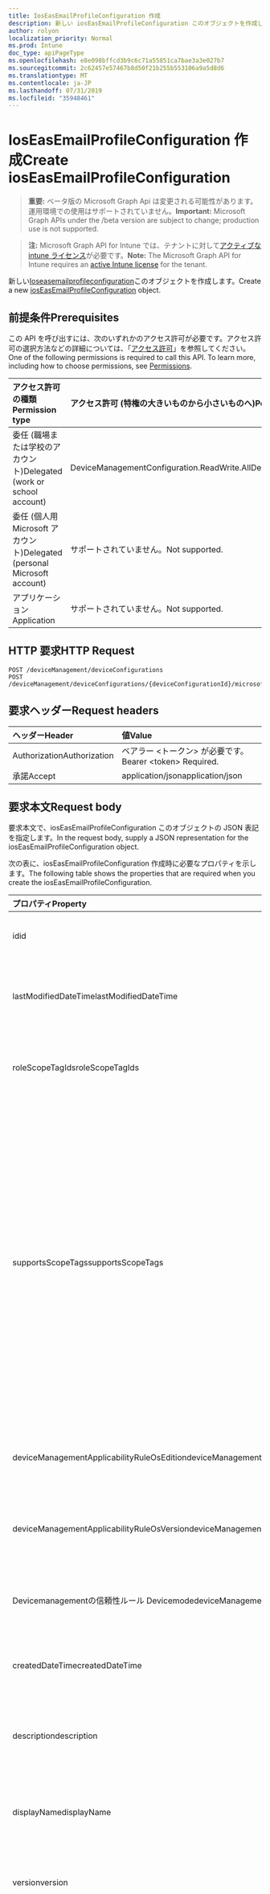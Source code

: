 ```yaml
---
title: IosEasEmailProfileConfiguration 作成
description: 新しい iosEasEmailProfileConfiguration このオブジェクトを作成します。
author: rolyon
localization_priority: Normal
ms.prod: Intune
doc_type: apiPageType
ms.openlocfilehash: e8e098bffcd3b9c6c71a55851ca7bae3a3e027b7
ms.sourcegitcommit: 2c62457e57467b8d50f21b255b553106a9a5d8d6
ms.translationtype: MT
ms.contentlocale: ja-JP
ms.lasthandoff: 07/31/2019
ms.locfileid: "35948461"
---
```

# <a name="create-ioseasemailprofileconfiguration"></a><span data-ttu-id="01d7e-103">IosEasEmailProfileConfiguration 作成</span><span class="sxs-lookup"><span data-stu-id="01d7e-103">Create iosEasEmailProfileConfiguration</span></span>

> <span data-ttu-id="01d7e-104">**重要:** ベータ版の Microsoft Graph Api は変更される可能性があります。運用環境での使用はサポートされていません。</span><span class="sxs-lookup"><span data-stu-id="01d7e-104">**Important:** Microsoft Graph APIs under the /beta version are subject to change; production use is not supported.</span></span>

> <span data-ttu-id="01d7e-105">**注:** Microsoft Graph API for Intune では、テナントに対して[アクティブな intune ライセンス](https://go.microsoft.com/fwlink/?linkid=839381)が必要です。</span><span class="sxs-lookup"><span data-stu-id="01d7e-105">**Note:** The Microsoft Graph API for Intune requires an [active Intune license](https://go.microsoft.com/fwlink/?linkid=839381) for the tenant.</span></span>

<span data-ttu-id="01d7e-106">新しい[Ioseasemailprofileconfiguration](../resources/intune-deviceconfig-ioseasemailprofileconfiguration.md)このオブジェクトを作成します。</span><span class="sxs-lookup"><span data-stu-id="01d7e-106">Create a new [iosEasEmailProfileConfiguration](../resources/intune-deviceconfig-ioseasemailprofileconfiguration.md) object.</span></span>

## <a name="prerequisites"></a><span data-ttu-id="01d7e-107">前提条件</span><span class="sxs-lookup"><span data-stu-id="01d7e-107">Prerequisites</span></span>
<span data-ttu-id="01d7e-p101">この API を呼び出すには、次のいずれかのアクセス許可が必要です。アクセス許可の選択方法などの詳細については、「[アクセス許可](/graph/permissions-reference)」を参照してください。</span><span class="sxs-lookup"><span data-stu-id="01d7e-p101">One of the following permissions is required to call this API. To learn more, including how to choose permissions, see [Permissions](/graph/permissions-reference).</span></span>

|<span data-ttu-id="01d7e-110">アクセス許可の種類</span><span class="sxs-lookup"><span data-stu-id="01d7e-110">Permission type</span></span>|<span data-ttu-id="01d7e-111">アクセス許可 (特権の大きいものから小さいものへ)</span><span class="sxs-lookup"><span data-stu-id="01d7e-111">Permissions (from most to least privileged)</span></span>|
|:---|:---|
|<span data-ttu-id="01d7e-112">委任 (職場または学校のアカウント)</span><span class="sxs-lookup"><span data-stu-id="01d7e-112">Delegated (work or school account)</span></span>|<span data-ttu-id="01d7e-113">DeviceManagementConfiguration.ReadWrite.All</span><span class="sxs-lookup"><span data-stu-id="01d7e-113">DeviceManagementConfiguration.ReadWrite.All</span></span>|
|<span data-ttu-id="01d7e-114">委任 (個人用 Microsoft アカウント)</span><span class="sxs-lookup"><span data-stu-id="01d7e-114">Delegated (personal Microsoft account)</span></span>|<span data-ttu-id="01d7e-115">サポートされていません。</span><span class="sxs-lookup"><span data-stu-id="01d7e-115">Not supported.</span></span>|
|<span data-ttu-id="01d7e-116">アプリケーション</span><span class="sxs-lookup"><span data-stu-id="01d7e-116">Application</span></span>|<span data-ttu-id="01d7e-117">サポートされていません。</span><span class="sxs-lookup"><span data-stu-id="01d7e-117">Not supported.</span></span>|

## <a name="http-request"></a><span data-ttu-id="01d7e-118">HTTP 要求</span><span class="sxs-lookup"><span data-stu-id="01d7e-118">HTTP Request</span></span>
<!-- {
  "blockType": "ignored"
}
-->
``` http
POST /deviceManagement/deviceConfigurations
POST /deviceManagement/deviceConfigurations/{deviceConfigurationId}/microsoft.graph.windowsDomainJoinConfiguration/networkAccessConfigurations
```

## <a name="request-headers"></a><span data-ttu-id="01d7e-119">要求ヘッダー</span><span class="sxs-lookup"><span data-stu-id="01d7e-119">Request headers</span></span>
|<span data-ttu-id="01d7e-120">ヘッダー</span><span class="sxs-lookup"><span data-stu-id="01d7e-120">Header</span></span>|<span data-ttu-id="01d7e-121">値</span><span class="sxs-lookup"><span data-stu-id="01d7e-121">Value</span></span>|
|:---|:---|
|<span data-ttu-id="01d7e-122">Authorization</span><span class="sxs-lookup"><span data-stu-id="01d7e-122">Authorization</span></span>|<span data-ttu-id="01d7e-123">ベアラー &lt;トークン&gt; が必要です。</span><span class="sxs-lookup"><span data-stu-id="01d7e-123">Bearer &lt;token&gt; Required.</span></span>|
|<span data-ttu-id="01d7e-124">承諾</span><span class="sxs-lookup"><span data-stu-id="01d7e-124">Accept</span></span>|<span data-ttu-id="01d7e-125">application/json</span><span class="sxs-lookup"><span data-stu-id="01d7e-125">application/json</span></span>|

## <a name="request-body"></a><span data-ttu-id="01d7e-126">要求本文</span><span class="sxs-lookup"><span data-stu-id="01d7e-126">Request body</span></span>
<span data-ttu-id="01d7e-127">要求本文で、iosEasEmailProfileConfiguration このオブジェクトの JSON 表記を指定します。</span><span class="sxs-lookup"><span data-stu-id="01d7e-127">In the request body, supply a JSON representation for the iosEasEmailProfileConfiguration object.</span></span>

<span data-ttu-id="01d7e-128">次の表に、iosEasEmailProfileConfiguration 作成時に必要なプロパティを示します。</span><span class="sxs-lookup"><span data-stu-id="01d7e-128">The following table shows the properties that are required when you create the iosEasEmailProfileConfiguration.</span></span>

|<span data-ttu-id="01d7e-129">プロパティ</span><span class="sxs-lookup"><span data-stu-id="01d7e-129">Property</span></span>|<span data-ttu-id="01d7e-130">型</span><span class="sxs-lookup"><span data-stu-id="01d7e-130">Type</span></span>|<span data-ttu-id="01d7e-131">説明</span><span class="sxs-lookup"><span data-stu-id="01d7e-131">Description</span></span>|
|:---|:---|:---|
|<span data-ttu-id="01d7e-132">id</span><span class="sxs-lookup"><span data-stu-id="01d7e-132">id</span></span>|<span data-ttu-id="01d7e-133">文字列</span><span class="sxs-lookup"><span data-stu-id="01d7e-133">String</span></span>|<span data-ttu-id="01d7e-134">エンティティのキー。</span><span class="sxs-lookup"><span data-stu-id="01d7e-134">Key of the entity.</span></span> <span data-ttu-id="01d7e-135">[deviceConfiguration](../resources/intune-deviceconfig-deviceconfiguration.md) から継承します</span><span class="sxs-lookup"><span data-stu-id="01d7e-135">Inherited from [deviceConfiguration](../resources/intune-deviceconfig-deviceconfiguration.md)</span></span>|
|<span data-ttu-id="01d7e-136">lastModifiedDateTime</span><span class="sxs-lookup"><span data-stu-id="01d7e-136">lastModifiedDateTime</span></span>|<span data-ttu-id="01d7e-137">DateTimeOffset</span><span class="sxs-lookup"><span data-stu-id="01d7e-137">DateTimeOffset</span></span>|<span data-ttu-id="01d7e-138">オブジェクトの最終更新の DateTime。</span><span class="sxs-lookup"><span data-stu-id="01d7e-138">DateTime the object was last modified.</span></span> <span data-ttu-id="01d7e-139">[deviceConfiguration](../resources/intune-deviceconfig-deviceconfiguration.md) から継承します</span><span class="sxs-lookup"><span data-stu-id="01d7e-139">Inherited from [deviceConfiguration](../resources/intune-deviceconfig-deviceconfiguration.md)</span></span>|
|<span data-ttu-id="01d7e-140">roleScopeTagIds</span><span class="sxs-lookup"><span data-stu-id="01d7e-140">roleScopeTagIds</span></span>|<span data-ttu-id="01d7e-141">文字列コレクション</span><span class="sxs-lookup"><span data-stu-id="01d7e-141">String collection</span></span>|<span data-ttu-id="01d7e-142">このエンティティインスタンスの範囲タグのリスト。</span><span class="sxs-lookup"><span data-stu-id="01d7e-142">List of Scope Tags for this Entity instance.</span></span> <span data-ttu-id="01d7e-143">[deviceConfiguration](../resources/intune-deviceconfig-deviceconfiguration.md) から継承します</span><span class="sxs-lookup"><span data-stu-id="01d7e-143">Inherited from [deviceConfiguration](../resources/intune-deviceconfig-deviceconfiguration.md)</span></span>|
|<span data-ttu-id="01d7e-144">supportsScopeTags</span><span class="sxs-lookup"><span data-stu-id="01d7e-144">supportsScopeTags</span></span>|<span data-ttu-id="01d7e-145">Boolean</span><span class="sxs-lookup"><span data-stu-id="01d7e-145">Boolean</span></span>|<span data-ttu-id="01d7e-146">基になるデバイス構成がスコープタグの割り当てをサポートしているかどうかを示します。</span><span class="sxs-lookup"><span data-stu-id="01d7e-146">Indicates whether or not the underlying Device Configuration supports the assignment of scope tags.</span></span> <span data-ttu-id="01d7e-147">この値が false である場合、ScopeTags プロパティへの割り当ては許可されません。エンティティは、スコープを持つユーザーには表示されません。</span><span class="sxs-lookup"><span data-stu-id="01d7e-147">Assigning to the ScopeTags property is not allowed when this value is false and entities will not be visible to scoped users.</span></span> <span data-ttu-id="01d7e-148">これは Silverlight で作成された従来のポリシーに対して実行され、Azure ポータルでポリシーを削除して再作成することによって解決できます。</span><span class="sxs-lookup"><span data-stu-id="01d7e-148">This occurs for Legacy policies created in Silverlight and can be resolved by deleting and recreating the policy in the Azure Portal.</span></span> <span data-ttu-id="01d7e-149">このプロパティに値を設定するには、 SetExtrusionDirection メソッドを適用します。</span><span class="sxs-lookup"><span data-stu-id="01d7e-149">This property is read-only.</span></span> <span data-ttu-id="01d7e-150">[deviceConfiguration](../resources/intune-deviceconfig-deviceconfiguration.md) から継承します</span><span class="sxs-lookup"><span data-stu-id="01d7e-150">Inherited from [deviceConfiguration](../resources/intune-deviceconfig-deviceconfiguration.md)</span></span>|
|<span data-ttu-id="01d7e-151">deviceManagementApplicabilityRuleOsEdition</span><span class="sxs-lookup"><span data-stu-id="01d7e-151">deviceManagementApplicabilityRuleOsEdition</span></span>|[<span data-ttu-id="01d7e-152">deviceManagementApplicabilityRuleOsEdition</span><span class="sxs-lookup"><span data-stu-id="01d7e-152">deviceManagementApplicabilityRuleOsEdition</span></span>](../resources/intune-deviceconfig-devicemanagementapplicabilityruleosedition.md)|<span data-ttu-id="01d7e-153">このポリシーの OS エディションの適用。</span><span class="sxs-lookup"><span data-stu-id="01d7e-153">The OS edition applicability for this Policy.</span></span> <span data-ttu-id="01d7e-154">[deviceConfiguration](../resources/intune-deviceconfig-deviceconfiguration.md) から継承します</span><span class="sxs-lookup"><span data-stu-id="01d7e-154">Inherited from [deviceConfiguration](../resources/intune-deviceconfig-deviceconfiguration.md)</span></span>|
|<span data-ttu-id="01d7e-155">deviceManagementApplicabilityRuleOsVersion</span><span class="sxs-lookup"><span data-stu-id="01d7e-155">deviceManagementApplicabilityRuleOsVersion</span></span>|[<span data-ttu-id="01d7e-156">deviceManagementApplicabilityRuleOsVersion</span><span class="sxs-lookup"><span data-stu-id="01d7e-156">deviceManagementApplicabilityRuleOsVersion</span></span>](../resources/intune-deviceconfig-devicemanagementapplicabilityruleosversion.md)|<span data-ttu-id="01d7e-157">このポリシーの OS バージョン適用ルール。</span><span class="sxs-lookup"><span data-stu-id="01d7e-157">The OS version applicability rule for this Policy.</span></span> <span data-ttu-id="01d7e-158">[deviceConfiguration](../resources/intune-deviceconfig-deviceconfiguration.md) から継承します</span><span class="sxs-lookup"><span data-stu-id="01d7e-158">Inherited from [deviceConfiguration](../resources/intune-deviceconfig-deviceconfiguration.md)</span></span>|
|<span data-ttu-id="01d7e-159">Devicemanagementの信頼性ルール Devicemode</span><span class="sxs-lookup"><span data-stu-id="01d7e-159">deviceManagementApplicabilityRuleDeviceMode</span></span>|[<span data-ttu-id="01d7e-160">Devicemanagementの信頼性ルール Devicemode</span><span class="sxs-lookup"><span data-stu-id="01d7e-160">deviceManagementApplicabilityRuleDeviceMode</span></span>](../resources/intune-deviceconfig-devicemanagementapplicabilityruledevicemode.md)|<span data-ttu-id="01d7e-161">このポリシーのデバイスモード適用ルール。</span><span class="sxs-lookup"><span data-stu-id="01d7e-161">The device mode applicability rule for this Policy.</span></span> <span data-ttu-id="01d7e-162">[deviceConfiguration](../resources/intune-deviceconfig-deviceconfiguration.md) から継承します</span><span class="sxs-lookup"><span data-stu-id="01d7e-162">Inherited from [deviceConfiguration](../resources/intune-deviceconfig-deviceconfiguration.md)</span></span>|
|<span data-ttu-id="01d7e-163">createdDateTime</span><span class="sxs-lookup"><span data-stu-id="01d7e-163">createdDateTime</span></span>|<span data-ttu-id="01d7e-164">DateTimeOffset</span><span class="sxs-lookup"><span data-stu-id="01d7e-164">DateTimeOffset</span></span>|<span data-ttu-id="01d7e-165">オブジェクトが作成された DateTime。</span><span class="sxs-lookup"><span data-stu-id="01d7e-165">DateTime the object was created.</span></span> <span data-ttu-id="01d7e-166">[deviceConfiguration](../resources/intune-deviceconfig-deviceconfiguration.md) から継承します</span><span class="sxs-lookup"><span data-stu-id="01d7e-166">Inherited from [deviceConfiguration](../resources/intune-deviceconfig-deviceconfiguration.md)</span></span>|
|<span data-ttu-id="01d7e-167">description</span><span class="sxs-lookup"><span data-stu-id="01d7e-167">description</span></span>|<span data-ttu-id="01d7e-168">String</span><span class="sxs-lookup"><span data-stu-id="01d7e-168">String</span></span>|<span data-ttu-id="01d7e-169">管理者が指定した、デバイス構成についての説明。</span><span class="sxs-lookup"><span data-stu-id="01d7e-169">Admin provided description of the Device Configuration.</span></span> <span data-ttu-id="01d7e-170">[deviceConfiguration](../resources/intune-deviceconfig-deviceconfiguration.md) から継承します</span><span class="sxs-lookup"><span data-stu-id="01d7e-170">Inherited from [deviceConfiguration](../resources/intune-deviceconfig-deviceconfiguration.md)</span></span>|
|<span data-ttu-id="01d7e-171">displayName</span><span class="sxs-lookup"><span data-stu-id="01d7e-171">displayName</span></span>|<span data-ttu-id="01d7e-172">String</span><span class="sxs-lookup"><span data-stu-id="01d7e-172">String</span></span>|<span data-ttu-id="01d7e-173">管理者が指定した、デバイス構成の名前。</span><span class="sxs-lookup"><span data-stu-id="01d7e-173">Admin provided name of the device configuration.</span></span> <span data-ttu-id="01d7e-174">[deviceConfiguration](../resources/intune-deviceconfig-deviceconfiguration.md) から継承します</span><span class="sxs-lookup"><span data-stu-id="01d7e-174">Inherited from [deviceConfiguration](../resources/intune-deviceconfig-deviceconfiguration.md)</span></span>|
|<span data-ttu-id="01d7e-175">version</span><span class="sxs-lookup"><span data-stu-id="01d7e-175">version</span></span>|<span data-ttu-id="01d7e-176">Int32</span><span class="sxs-lookup"><span data-stu-id="01d7e-176">Int32</span></span>|<span data-ttu-id="01d7e-177">デバイス構成のバージョン。</span><span class="sxs-lookup"><span data-stu-id="01d7e-177">Version of the device configuration.</span></span> <span data-ttu-id="01d7e-178">[deviceConfiguration](../resources/intune-deviceconfig-deviceconfiguration.md) から継承します</span><span class="sxs-lookup"><span data-stu-id="01d7e-178">Inherited from [deviceConfiguration](../resources/intune-deviceconfig-deviceconfiguration.md)</span></span>|
|<span data-ttu-id="01d7e-179">usernameSource</span><span class="sxs-lookup"><span data-stu-id="01d7e-179">usernameSource</span></span>|[<span data-ttu-id="01d7e-180">userEmailSource</span><span class="sxs-lookup"><span data-stu-id="01d7e-180">userEmailSource</span></span>](../resources/intune-deviceconfig-useremailsource.md)|<span data-ttu-id="01d7e-181">ユーザー名属性。 AAD から選択され、デバイスにインストールする前にこのプロファイルに挿入されます。</span><span class="sxs-lookup"><span data-stu-id="01d7e-181">Username attribute that is picked from AAD and injected into this profile before installing on the device.</span></span> <span data-ttu-id="01d7e-182">[EasEmailProfileConfigurationBase](../resources/intune-deviceconfig-easemailprofileconfigurationbase.md)から継承されます。</span><span class="sxs-lookup"><span data-stu-id="01d7e-182">Inherited from [easEmailProfileConfigurationBase](../resources/intune-deviceconfig-easemailprofileconfigurationbase.md).</span></span> <span data-ttu-id="01d7e-183">可能な値は、`userPrincipalName`、`primarySmtpAddress` です。</span><span class="sxs-lookup"><span data-stu-id="01d7e-183">Possible values are: `userPrincipalName`, `primarySmtpAddress`.</span></span>|
|<span data-ttu-id="01d7e-184">usernameAADSource</span><span class="sxs-lookup"><span data-stu-id="01d7e-184">usernameAADSource</span></span>|[<span data-ttu-id="01d7e-185">usernameSource</span><span class="sxs-lookup"><span data-stu-id="01d7e-185">usernameSource</span></span>](../resources/intune-deviceconfig-usernamesource.md)|<span data-ttu-id="01d7e-186">メールプロファイルのユーザー名を取得するために使用される AAD フィールドの名前。</span><span class="sxs-lookup"><span data-stu-id="01d7e-186">Name of the AAD field, that will be used to retrieve UserName for email profile.</span></span> <span data-ttu-id="01d7e-187">[EasEmailProfileConfigurationBase](../resources/intune-deviceconfig-easemailprofileconfigurationbase.md)から継承されます。</span><span class="sxs-lookup"><span data-stu-id="01d7e-187">Inherited from [easEmailProfileConfigurationBase](../resources/intune-deviceconfig-easemailprofileconfigurationbase.md).</span></span> <span data-ttu-id="01d7e-188">可能な値は、`userPrincipalName`、`primarySmtpAddress`、`samAccountName` です。</span><span class="sxs-lookup"><span data-stu-id="01d7e-188">Possible values are: `userPrincipalName`, `primarySmtpAddress`, `samAccountName`.</span></span>|
|<span data-ttu-id="01d7e-189">userDomainNameSource</span><span class="sxs-lookup"><span data-stu-id="01d7e-189">userDomainNameSource</span></span>|[<span data-ttu-id="01d7e-190">domainNameSource</span><span class="sxs-lookup"><span data-stu-id="01d7e-190">domainNameSource</span></span>](../resources/intune-deviceconfig-domainnamesource.md)|<span data-ttu-id="01d7e-191">UserDomainname 属性。 AAD から選択され、デバイスにインストールする前にこのプロファイルに挿入されます。</span><span class="sxs-lookup"><span data-stu-id="01d7e-191">UserDomainname attribute that is picked from AAD and injected into this profile before installing on the device.</span></span> <span data-ttu-id="01d7e-192">[EasEmailProfileConfigurationBase](../resources/intune-deviceconfig-easemailprofileconfigurationbase.md)から継承されます。</span><span class="sxs-lookup"><span data-stu-id="01d7e-192">Inherited from [easEmailProfileConfigurationBase](../resources/intune-deviceconfig-easemailprofileconfigurationbase.md).</span></span> <span data-ttu-id="01d7e-193">可能な値は、`fullDomainName`、`netBiosDomainName` です。</span><span class="sxs-lookup"><span data-stu-id="01d7e-193">Possible values are: `fullDomainName`, `netBiosDomainName`.</span></span>|
|<span data-ttu-id="01d7e-194">customDomainName</span><span class="sxs-lookup"><span data-stu-id="01d7e-194">customDomainName</span></span>|<span data-ttu-id="01d7e-195">String</span><span class="sxs-lookup"><span data-stu-id="01d7e-195">String</span></span>|<span data-ttu-id="01d7e-196">デバイスにインストールする前に電子メールプロファイルを生成するときに使用するカスタムドメイン名の値。</span><span class="sxs-lookup"><span data-stu-id="01d7e-196">Custom domain name value used while generating an email profile before installing on the device.</span></span> <span data-ttu-id="01d7e-197">[EasEmailProfileConfigurationBase](../resources/intune-deviceconfig-easemailprofileconfigurationbase.md)から継承します。</span><span class="sxs-lookup"><span data-stu-id="01d7e-197">Inherited from [easEmailProfileConfigurationBase](../resources/intune-deviceconfig-easemailprofileconfigurationbase.md)</span></span>|
|<span data-ttu-id="01d7e-198">accountName</span><span class="sxs-lookup"><span data-stu-id="01d7e-198">accountName</span></span>|<span data-ttu-id="01d7e-199">String</span><span class="sxs-lookup"><span data-stu-id="01d7e-199">String</span></span>|<span data-ttu-id="01d7e-200">アカウント名。</span><span class="sxs-lookup"><span data-stu-id="01d7e-200">Account name.</span></span>|
|<span data-ttu-id="01d7e-201">authenticationMethod</span><span class="sxs-lookup"><span data-stu-id="01d7e-201">authenticationMethod</span></span>|[<span data-ttu-id="01d7e-202">easAuthenticationMethod</span><span class="sxs-lookup"><span data-stu-id="01d7e-202">easAuthenticationMethod</span></span>](../resources/intune-deviceconfig-easauthenticationmethod.md)|<span data-ttu-id="01d7e-203">この電子メールプロファイルの認証方法。</span><span class="sxs-lookup"><span data-stu-id="01d7e-203">Authentication method for this Email profile.</span></span> <span data-ttu-id="01d7e-204">可能な値は、`usernameAndPassword`、`certificate`、`derivedCredential` です。</span><span class="sxs-lookup"><span data-stu-id="01d7e-204">Possible values are: `usernameAndPassword`, `certificate`, `derivedCredential`.</span></span>|
|<span data-ttu-id="01d7e-205">Blockmovingmessagestooruncommand/電子メールアカウント</span><span class="sxs-lookup"><span data-stu-id="01d7e-205">blockMovingMessagesToOtherEmailAccounts</span></span>|<span data-ttu-id="01d7e-206">Boolean</span><span class="sxs-lookup"><span data-stu-id="01d7e-206">Boolean</span></span>|<span data-ttu-id="01d7e-207">他の電子メールアカウントへのメッセージの移動をブロックするかどうかを示します。</span><span class="sxs-lookup"><span data-stu-id="01d7e-207">Indicates whether or not to block moving messages to other email accounts.</span></span>|
|<span data-ttu-id="01d7e-208">blockSendingEmailFromThirdPartyApps</span><span class="sxs-lookup"><span data-stu-id="01d7e-208">blockSendingEmailFromThirdPartyApps</span></span>|<span data-ttu-id="01d7e-209">Boolean</span><span class="sxs-lookup"><span data-stu-id="01d7e-209">Boolean</span></span>|<span data-ttu-id="01d7e-210">サードパーティ製アプリからの電子メールの送信をブロックするかどうかを示します。</span><span class="sxs-lookup"><span data-stu-id="01d7e-210">Indicates whether or not to block sending email from third party apps.</span></span>|
|<span data-ttu-id="01d7e-211">blockSyncingRecentlyUsedEmailAddresses</span><span class="sxs-lookup"><span data-stu-id="01d7e-211">blockSyncingRecentlyUsedEmailAddresses</span></span>|<span data-ttu-id="01d7e-212">Boolean</span><span class="sxs-lookup"><span data-stu-id="01d7e-212">Boolean</span></span>|<span data-ttu-id="01d7e-213">最近使用した電子メールアドレスの同期をブロックするかどうかを示します (たとえば、新しい電子メールを作成する場合)。</span><span class="sxs-lookup"><span data-stu-id="01d7e-213">Indicates whether or not to block syncing recently used email addresses, for instance - when composing new email.</span></span>|
|<span data-ttu-id="01d7e-214">durationOfEmailToSync</span><span class="sxs-lookup"><span data-stu-id="01d7e-214">durationOfEmailToSync</span></span>|[<span data-ttu-id="01d7e-215">emailSyncDuration</span><span class="sxs-lookup"><span data-stu-id="01d7e-215">emailSyncDuration</span></span>](../resources/intune-deviceconfig-emailsyncduration.md)|<span data-ttu-id="01d7e-216">電子メールを同期する時間。</span><span class="sxs-lookup"><span data-stu-id="01d7e-216">Duration of time email should be synced back to.</span></span> <span data-ttu-id="01d7e-217">.</span><span class="sxs-lookup"><span data-stu-id="01d7e-217"></span></span> <span data-ttu-id="01d7e-218">可能な値は、`userDefined`、`oneDay`、`threeDays`、`oneWeek`、`twoWeeks`、`oneMonth`、`unlimited` です。</span><span class="sxs-lookup"><span data-stu-id="01d7e-218">Possible values are: `userDefined`, `oneDay`, `threeDays`, `oneWeek`, `twoWeeks`, `oneMonth`, `unlimited`.</span></span>|
|<span data-ttu-id="01d7e-219">emailAddressSource</span><span class="sxs-lookup"><span data-stu-id="01d7e-219">emailAddressSource</span></span>|[<span data-ttu-id="01d7e-220">userEmailSource</span><span class="sxs-lookup"><span data-stu-id="01d7e-220">userEmailSource</span></span>](../resources/intune-deviceconfig-useremailsource.md)|<span data-ttu-id="01d7e-221">AAD から選択され、デバイスにインストールする前にこのプロファイルに挿入される電子メール属性。</span><span class="sxs-lookup"><span data-stu-id="01d7e-221">Email attribute that is picked from AAD and injected into this profile before installing on the device.</span></span> <span data-ttu-id="01d7e-222">可能な値は、`userPrincipalName`、`primarySmtpAddress` です。</span><span class="sxs-lookup"><span data-stu-id="01d7e-222">Possible values are: `userPrincipalName`, `primarySmtpAddress`.</span></span>|
|<span data-ttu-id="01d7e-223">hostName</span><span class="sxs-lookup"><span data-stu-id="01d7e-223">hostName</span></span>|<span data-ttu-id="01d7e-224">String</span><span class="sxs-lookup"><span data-stu-id="01d7e-224">String</span></span>|<span data-ttu-id="01d7e-225">ネイティブメールアプリが接続する Exchange の場所 (URL)。</span><span class="sxs-lookup"><span data-stu-id="01d7e-225">Exchange location that (URL) that the native mail app connects to.</span></span>|
|<span data-ttu-id="01d7e-226">requireSmime</span><span class="sxs-lookup"><span data-stu-id="01d7e-226">requireSmime</span></span>|<span data-ttu-id="01d7e-227">Boolean</span><span class="sxs-lookup"><span data-stu-id="01d7e-227">Boolean</span></span>|<span data-ttu-id="01d7e-228">S/MIME 証明書を使用するかどうかを示します。</span><span class="sxs-lookup"><span data-stu-id="01d7e-228">Indicates whether or not to use S/MIME certificate.</span></span>|
|<span data-ttu-id="01d7e-229">smimeEnablePerMessageSwitch</span><span class="sxs-lookup"><span data-stu-id="01d7e-229">smimeEnablePerMessageSwitch</span></span>|<span data-ttu-id="01d7e-230">Boolean</span><span class="sxs-lookup"><span data-stu-id="01d7e-230">Boolean</span></span>|<span data-ttu-id="01d7e-231">暗号化されていない電子メールを許可するかどうかを示します。</span><span class="sxs-lookup"><span data-stu-id="01d7e-231">Indicates whether or not to allow unencrypted emails.</span></span>|
|<span data-ttu-id="01d7e-232">smimeEncryptByDefaultEnabled</span><span class="sxs-lookup"><span data-stu-id="01d7e-232">smimeEncryptByDefaultEnabled</span></span>|<span data-ttu-id="01d7e-233">Boolean</span><span class="sxs-lookup"><span data-stu-id="01d7e-233">Boolean</span></span>|<span data-ttu-id="01d7e-234">True S/MIME 暗号化に設定すると、既定で有効になります。</span><span class="sxs-lookup"><span data-stu-id="01d7e-234">If set to true S/MIME encryption is enabled by default.</span></span>|
|<span data-ttu-id="01d7e-235">smimeSigningEnabled</span><span class="sxs-lookup"><span data-stu-id="01d7e-235">smimeSigningEnabled</span></span>|<span data-ttu-id="01d7e-236">Boolean</span><span class="sxs-lookup"><span data-stu-id="01d7e-236">Boolean</span></span>|<span data-ttu-id="01d7e-237">このアカウントに対して true S/MIME 署名を有効に設定した場合</span><span class="sxs-lookup"><span data-stu-id="01d7e-237">If set to true S/MIME signing is enabled for this account</span></span>|
|<span data-ttu-id="01d7e-238">smimeSigningUserOverrideEnabled</span><span class="sxs-lookup"><span data-stu-id="01d7e-238">smimeSigningUserOverrideEnabled</span></span>|<span data-ttu-id="01d7e-239">Boolean</span><span class="sxs-lookup"><span data-stu-id="01d7e-239">Boolean</span></span>|<span data-ttu-id="01d7e-240">True に設定されている場合、ユーザーは S/MIME の署名のオンとオフを切り替えることができます。</span><span class="sxs-lookup"><span data-stu-id="01d7e-240">If set to true, the user can toggle S/MIME signing on or off.</span></span>|
|<span data-ttu-id="01d7e-241">smimeEncryptByDefaultUserOverrideEnabled</span><span class="sxs-lookup"><span data-stu-id="01d7e-241">smimeEncryptByDefaultUserOverrideEnabled</span></span>|<span data-ttu-id="01d7e-242">Boolean</span><span class="sxs-lookup"><span data-stu-id="01d7e-242">Boolean</span></span>|<span data-ttu-id="01d7e-243">True に設定されている場合、ユーザーは既定の設定で暗号化を切り替えることができます。</span><span class="sxs-lookup"><span data-stu-id="01d7e-243">If set to true, the user can toggle the encryption by default setting.</span></span>|
|<span data-ttu-id="01d7e-244">smimeSigningCertificateUserOverrideEnabled</span><span class="sxs-lookup"><span data-stu-id="01d7e-244">smimeSigningCertificateUserOverrideEnabled</span></span>|<span data-ttu-id="01d7e-245">Boolean</span><span class="sxs-lookup"><span data-stu-id="01d7e-245">Boolean</span></span>|<span data-ttu-id="01d7e-246">True に設定されている場合、ユーザーは署名 id を選択できます。</span><span class="sxs-lookup"><span data-stu-id="01d7e-246">If set to true, the user can select the signing identity.</span></span>|
|<span data-ttu-id="01d7e-247">smimeEncryptionCertificateUserOverrideEnabled</span><span class="sxs-lookup"><span data-stu-id="01d7e-247">smimeEncryptionCertificateUserOverrideEnabled</span></span>|<span data-ttu-id="01d7e-248">Boolean</span><span class="sxs-lookup"><span data-stu-id="01d7e-248">Boolean</span></span>|<span data-ttu-id="01d7e-249">True に設定されている場合、ユーザーは S/MIME 暗号化 id を選択できます。</span><span class="sxs-lookup"><span data-stu-id="01d7e-249">If set to true the user can select the S/MIME encryption identity.</span></span> |
|<span data-ttu-id="01d7e-250">requireSsl</span><span class="sxs-lookup"><span data-stu-id="01d7e-250">requireSsl</span></span>|<span data-ttu-id="01d7e-251">Boolean</span><span class="sxs-lookup"><span data-stu-id="01d7e-251">Boolean</span></span>|<span data-ttu-id="01d7e-252">SSL を使用するかどうかを示します。</span><span class="sxs-lookup"><span data-stu-id="01d7e-252">Indicates whether or not to use SSL.</span></span>|
|<span data-ttu-id="01d7e-253">useOAuth</span><span class="sxs-lookup"><span data-stu-id="01d7e-253">useOAuth</span></span>|<span data-ttu-id="01d7e-254">Boolean</span><span class="sxs-lookup"><span data-stu-id="01d7e-254">Boolean</span></span>|<span data-ttu-id="01d7e-255">接続で認証に OAuth を使用するかどうかを指定します。</span><span class="sxs-lookup"><span data-stu-id="01d7e-255">Specifies whether the connection should use OAuth for authentication.</span></span>|
|<span data-ttu-id="01d7e-256">signingCertificateType</span><span class="sxs-lookup"><span data-stu-id="01d7e-256">signingCertificateType</span></span>|[<span data-ttu-id="01d7e-257">emailCertificateType</span><span class="sxs-lookup"><span data-stu-id="01d7e-257">emailCertificateType</span></span>](../resources/intune-deviceconfig-emailcertificatetype.md)|<span data-ttu-id="01d7e-258">この電子メールプロファイルの署名証明書の種類。</span><span class="sxs-lookup"><span data-stu-id="01d7e-258">Signing Certificate type for this Email profile.</span></span> <span data-ttu-id="01d7e-259">可能な値は、`none`、`certificate`、`derivedCredential` です。</span><span class="sxs-lookup"><span data-stu-id="01d7e-259">Possible values are: `none`, `certificate`, `derivedCredential`.</span></span>|
|<span data-ttu-id="01d7e-260">encryptionCertificateType</span><span class="sxs-lookup"><span data-stu-id="01d7e-260">encryptionCertificateType</span></span>|[<span data-ttu-id="01d7e-261">emailCertificateType</span><span class="sxs-lookup"><span data-stu-id="01d7e-261">emailCertificateType</span></span>](../resources/intune-deviceconfig-emailcertificatetype.md)|<span data-ttu-id="01d7e-262">この電子メールプロファイルの暗号化証明書の種類。</span><span class="sxs-lookup"><span data-stu-id="01d7e-262">Encryption Certificate type for this Email profile.</span></span> <span data-ttu-id="01d7e-263">可能な値は、`none`、`certificate`、`derivedCredential` です。</span><span class="sxs-lookup"><span data-stu-id="01d7e-263">Possible values are: `none`, `certificate`, `derivedCredential`.</span></span>|



## <a name="response"></a><span data-ttu-id="01d7e-264">応答</span><span class="sxs-lookup"><span data-stu-id="01d7e-264">Response</span></span>
<span data-ttu-id="01d7e-265">成功した場合、このメソッド`201 Created`は応答コードと、応答本文で[Ioseasemailprofileconfiguration](../resources/intune-deviceconfig-ioseasemailprofileconfiguration.md) "オブジェクトを返します。</span><span class="sxs-lookup"><span data-stu-id="01d7e-265">If successful, this method returns a `201 Created` response code and a [iosEasEmailProfileConfiguration](../resources/intune-deviceconfig-ioseasemailprofileconfiguration.md) object in the response body.</span></span>

## <a name="example"></a><span data-ttu-id="01d7e-266">例</span><span class="sxs-lookup"><span data-stu-id="01d7e-266">Example</span></span>

### <a name="request"></a><span data-ttu-id="01d7e-267">要求</span><span class="sxs-lookup"><span data-stu-id="01d7e-267">Request</span></span>
<span data-ttu-id="01d7e-268">以下は、要求の例です。</span><span class="sxs-lookup"><span data-stu-id="01d7e-268">Here is an example of the request.</span></span>
``` http
POST https://graph.microsoft.com/beta/deviceManagement/deviceConfigurations
Content-type: application/json
Content-length: 2057

{
  "@odata.type": "#microsoft.graph.iosEasEmailProfileConfiguration",
  "roleScopeTagIds": [
    "Role Scope Tag Ids value"
  ],
  "supportsScopeTags": true,
  "deviceManagementApplicabilityRuleOsEdition": {
    "@odata.type": "microsoft.graph.deviceManagementApplicabilityRuleOsEdition",
    "osEditionTypes": [
      "windows10EnterpriseN"
    ],
    "name": "Name value",
    "ruleType": "exclude"
  },
  "deviceManagementApplicabilityRuleOsVersion": {
    "@odata.type": "microsoft.graph.deviceManagementApplicabilityRuleOsVersion",
    "minOSVersion": "Min OSVersion value",
    "maxOSVersion": "Max OSVersion value",
    "name": "Name value",
    "ruleType": "exclude"
  },
  "deviceManagementApplicabilityRuleDeviceMode": {
    "@odata.type": "microsoft.graph.deviceManagementApplicabilityRuleDeviceMode",
    "deviceMode": "sModeConfiguration",
    "name": "Name value",
    "ruleType": "exclude"
  },
  "description": "Description value",
  "displayName": "Display Name value",
  "version": 7,
  "usernameSource": "primarySmtpAddress",
  "usernameAADSource": "primarySmtpAddress",
  "userDomainNameSource": "netBiosDomainName",
  "customDomainName": "Custom Domain Name value",
  "accountName": "Account Name value",
  "authenticationMethod": "certificate",
  "blockMovingMessagesToOtherEmailAccounts": true,
  "blockSendingEmailFromThirdPartyApps": true,
  "blockSyncingRecentlyUsedEmailAddresses": true,
  "durationOfEmailToSync": "oneDay",
  "emailAddressSource": "primarySmtpAddress",
  "hostName": "Host Name value",
  "requireSmime": true,
  "smimeEnablePerMessageSwitch": true,
  "smimeEncryptByDefaultEnabled": true,
  "smimeSigningEnabled": true,
  "smimeSigningUserOverrideEnabled": true,
  "smimeEncryptByDefaultUserOverrideEnabled": true,
  "smimeSigningCertificateUserOverrideEnabled": true,
  "smimeEncryptionCertificateUserOverrideEnabled": true,
  "requireSsl": true,
  "useOAuth": true,
  "signingCertificateType": "certificate",
  "encryptionCertificateType": "certificate"
}
```

### <a name="response"></a><span data-ttu-id="01d7e-269">応答</span><span class="sxs-lookup"><span data-stu-id="01d7e-269">Response</span></span>
<span data-ttu-id="01d7e-p122">以下は、応答の例です。注:簡潔にするために、ここに示す応答オブジェクトは切り詰められている場合があります。すべてのプロパティは実際の呼び出しから返されます。</span><span class="sxs-lookup"><span data-stu-id="01d7e-p122">Here is an example of the response. Note: The response object shown here may be truncated for brevity. All of the properties will be returned from an actual call.</span></span>
``` http
HTTP/1.1 201 Created
Content-Type: application/json
Content-Length: 2229

{
  "@odata.type": "#microsoft.graph.iosEasEmailProfileConfiguration",
  "id": "e03086da-86da-e030-da86-30e0da8630e0",
  "lastModifiedDateTime": "2017-01-01T00:00:35.1329464-08:00",
  "roleScopeTagIds": [
    "Role Scope Tag Ids value"
  ],
  "supportsScopeTags": true,
  "deviceManagementApplicabilityRuleOsEdition": {
    "@odata.type": "microsoft.graph.deviceManagementApplicabilityRuleOsEdition",
    "osEditionTypes": [
      "windows10EnterpriseN"
    ],
    "name": "Name value",
    "ruleType": "exclude"
  },
  "deviceManagementApplicabilityRuleOsVersion": {
    "@odata.type": "microsoft.graph.deviceManagementApplicabilityRuleOsVersion",
    "minOSVersion": "Min OSVersion value",
    "maxOSVersion": "Max OSVersion value",
    "name": "Name value",
    "ruleType": "exclude"
  },
  "deviceManagementApplicabilityRuleDeviceMode": {
    "@odata.type": "microsoft.graph.deviceManagementApplicabilityRuleDeviceMode",
    "deviceMode": "sModeConfiguration",
    "name": "Name value",
    "ruleType": "exclude"
  },
  "createdDateTime": "2017-01-01T00:02:43.5775965-08:00",
  "description": "Description value",
  "displayName": "Display Name value",
  "version": 7,
  "usernameSource": "primarySmtpAddress",
  "usernameAADSource": "primarySmtpAddress",
  "userDomainNameSource": "netBiosDomainName",
  "customDomainName": "Custom Domain Name value",
  "accountName": "Account Name value",
  "authenticationMethod": "certificate",
  "blockMovingMessagesToOtherEmailAccounts": true,
  "blockSendingEmailFromThirdPartyApps": true,
  "blockSyncingRecentlyUsedEmailAddresses": true,
  "durationOfEmailToSync": "oneDay",
  "emailAddressSource": "primarySmtpAddress",
  "hostName": "Host Name value",
  "requireSmime": true,
  "smimeEnablePerMessageSwitch": true,
  "smimeEncryptByDefaultEnabled": true,
  "smimeSigningEnabled": true,
  "smimeSigningUserOverrideEnabled": true,
  "smimeEncryptByDefaultUserOverrideEnabled": true,
  "smimeSigningCertificateUserOverrideEnabled": true,
  "smimeEncryptionCertificateUserOverrideEnabled": true,
  "requireSsl": true,
  "useOAuth": true,
  "signingCertificateType": "certificate",
  "encryptionCertificateType": "certificate"
}
```






